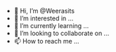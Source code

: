- 👋 Hi, I’m @Weerasits
- 👀 I’m interested in ...
- 🌱 I’m currently learning ...
- 💞️ I’m looking to collaborate on ...
- 📫 How to reach me ...

<!---
Weerasits/Weerasits is a ✨ special ✨ repository because its `README.md` (this file) appears on your GitHub profile.
You can click the Preview link to take a look at your changes.
--->
